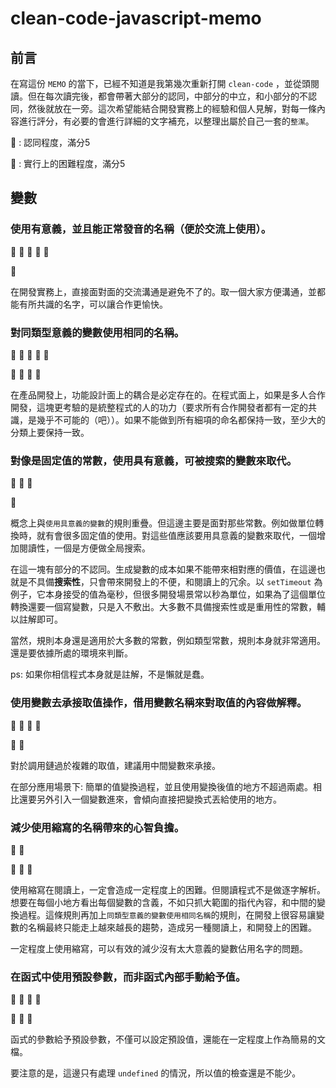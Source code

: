 # clean-code-javascript-memo
## 前言
在寫這份 `MEMO` 的當下，已經不知道是我第幾次重新打開 `clean-code` ，並從頭閱讀。但在每次讀完後，都會帶著大部分的認同，中部分的中立，和小部分的不認同，然後就放在一旁。這次希望能結合開發實務上的經驗和個人見解，對每一條內容進行評分，有必要的會進行詳細的文字補充，以整理出屬於自己一套的`整潔`。

🌟 : 認同程度，滿分5

👻 : 實行上的困難程度，滿分5

## 變數

### 使用有意義，並且能正常發音的名稱（便於交流上使用）。

🌟 🌟 🌟 🌟 🌟

👻

在開發實務上，直接面對面的交流溝通是避免不了的。取一個大家方便溝通，並都能有所共識的名字，可以讓合作更愉快。

### 對同類型意義的變數使用相同的名稱。

🌟 🌟 🌟 🌟 🌟

👻 👻 👻 👻

在產品開發上，功能設計面上的耦合是必定存在的。在程式面上，如果是多人合作開發，這塊更考驗的是統整程式的人的功力（要求所有合作開發者都有一定的共識，是幾乎不可能的（吧））。如果不能做到所有細項的命名都保持一致，至少大的分類上要保持一致。

### 對像是固定值的常數，使用具有意義，可被搜索的變數來取代。

🌟 🌟 🌟

👻

概念上與`使用具意義的變數`的規則重疊。但這邊主要是面對那些常數。例如做單位轉換時，就有會很多固定值的使用。對這些值應該要用具意義的變數來取代，一個增加閱讀性，一個是方便做全局搜索。

在這一塊有部分的不認同。生成變數的成本如果不能帶來相對應的價值，在這邊也就是不具備**搜索性**，只會帶來開發上的不便，和閱讀上的冗余。以 `setTimeout` 為例子，它本身接受的值為毫秒，但很多開發場景常以秒為單位，如果為了這個單位轉換還要一個寫變數，只是入不敷出。大多數不具備搜索性或是重用性的常數，輔以註解即可。

當然，規則本身還是適用於大多數的常數，例如類型常數，規則本身就非常適用。還是要依據所處的環境來判斷。

ps: 如果你相信程式本身就是註解，不是懶就是蠢。

### 使用變數去承接取值操作，借用變數名稱來對取值的內容做解釋。

🌟 🌟 🌟 🌟

👻 👻

對於調用鏈過於複雜的取值，建議用中間變數來承接。

在部分應用場景下: 簡單的值變換過程，並且使用變換後值的地方不超過兩處。相比還要另外引入一個變數進來，會傾向直接把變換式丟給使用的地方。

### 減少使用縮寫的名稱帶來的心智負擔。

🌟 🌟

👻 👻 👻

使用縮寫在閱讀上，一定會造成一定程度上的困難。但閱讀程式不是做逐字解析。想要在每個小地方看出每個變數的含義，不如只抓大範圍的指代內容，和中間的變換過程。這條規則再加上`同類型意義的變數使用相同名稱`的規則，在開發上很容易讓變數的名稱最終只能走上越來越長的趨勢，造成另一種閱讀上，和開發上的困難。

一定程度上使用縮寫，可以有效的減少沒有太大意義的變數佔用名字的問題。


### 在函式中使用預設參數，而非函式內部手動給予值。

🌟 🌟 🌟 🌟

👻 👻 👻

函式的參數給予預設參數，不僅可以設定預設值，還能在一定程度上作為簡易的文檔。

要注意的是，這邊只有處理 `undefined` 的情況，所以值的檢查還是不能少。